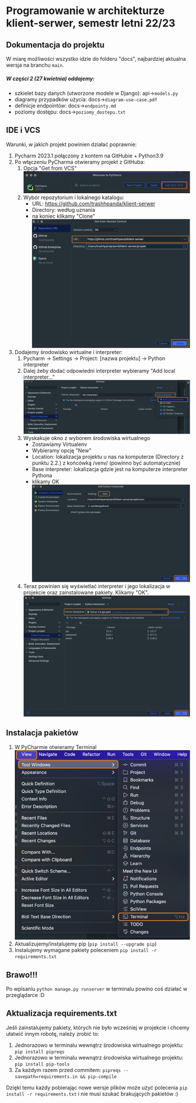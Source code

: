 # Programowanie w architekturze klient-serwer, semestr letni 22/23

## Dokumentacja do projektu

W miarę możliwości wszystko idzie do folderu "docs", najbardziej aktualna wersja na branchu `main`.

##### W części 2 (27 kwietnia) oddajemy:
- szkielet bazy danych (utworzone modele w Django):  api->`models.py`
- diagramy przypadków użycia: docs->`diagram-use-case.pdf`
- definicje endpointów: docs->`endpointy.md`
- poziomy dostępu: docs->`poziomy_dostepu.txt`

## IDE i VCS
Warunki, w jakich projekt powinien działać poprawnie:

1. Pycharm 2023.1 połączony z kontem na GitHubie + Python3.9
2. Po włączeniu PyCharma otwieramy projekt z GitHuba:
   1. Opcja "Get from VCS"
      ![setup01](/docs/img/setup01.png?raw=true)
   2. Wybór repozytorium i lokalnego katalogu:
      - URL: https://github.com/trashhpanda/klient-serwer
      - Directory: według uznania
      - na koniec klikamy "Clone"
      ![setup02](/docs/img/setup02.png?raw=true)
3. Dodajemy środowisko wirtualne i interpreter:
   1. Pycharm -> Settings -> Project: [nazwa projektu] -> Python interpreter
   2. Dalej żeby dodać odpowiedni interpreter wybieramy "Add local interpreter..."
      ![setup03](/docs/img/setup03.png?raw=true)
   3. Wyskakuje okno z wyborem środowiska wirtualnego
      - Zostawiamy Virtualenv
      - Wybieramy opcję "New"
      - Location: lokalizacja projektu u nas na komputerze (Directory z punktu 2.2.) z końcówką /venv/ (powinno być automatycznie)
      - Base interpreter: lokalizacja gdzie jest na komputerze interpreter Pythona
      - klikamy OK
      ![setup04](/docs/img/setup04.png?raw=true)
   4. Teraz powinien się wyświetlać interpreter i jego lokalizacja w projekcie oraz zainstalowane pakiety. Klikamy "OK".
      ![setup05](/docs/img/setup05.png?raw=true)


## Instalacja pakietów

1. W PyCharmie otwieramy Terminal
   ![setup06](/docs/img/setup06.png?raw=true)
2. Aktualizujemy/instalujemy pip (`pip install --upgrade pip`)
3. Instalujemy wymagane pakiety poleceniem `pip install -r requirements.txt`


## Brawo!!!
Po wpisaniu `python manage.py runserver` w terminalu powino coś działać w przeglądarce :D


## Aktualizacja requirements.txt
Jeśli zainstalujemy pakiety, których nie było wcześniej w projekcie i chcemy ułatwić innym robotę, należy zrobić to:

1. Jednorazowo w terminalu wewnątrz środowiska wirtualnego projektu: `pip install pipreqs`
2. Jednorazowo w terminalu wewnątrz środowiska wirtualnego projektu: `pip install pip-tools`
3. Za każdym razem przed commitem: `pipreqs --savepath=requirements.in && pip-compile`

Dzięki temu każdy pobierając nowe wersje plików może użyć polecenia `pip install -r requirements.txt` i nie musi szukać brakujących pakietów :)